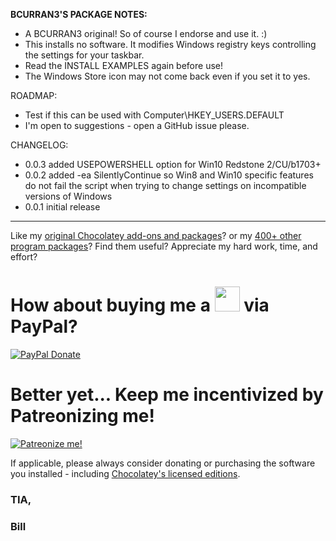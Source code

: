 **BCURRAN3'S PACKAGE NOTES:**

* A BCURRAN3 original! So of course I endorse and use it. :)
* This installs no software. It modifies Windows registry keys controlling the settings for your taskbar.
* Read the INSTALL EXAMPLES again before use!
* The Windows Store icon may not come back even if you set it to yes. 

ROADMAP:
* Test if this can be used with Computer\HKEY_USERS\.DEFAULT
* I'm open to suggestions - open a GitHub issue please.

CHANGELOG:
* 0.0.3 added USEPOWERSHELL option for Win10 Redstone 2/CU/b1703+
* 0.0.2 added -ea SilentlyContinue so Win8 and Win10 specific features do not fail the script when trying to change settings on incompatible versions of Windows
* 0.0.1 initial release

***

Like my [original Chocolatey add-ons and packages](https://community.chocolatey.org/packages?q=tag%3Abcurran3)? or my [400+ other program packages](https://chocolatey.org/profiles/bcurran3)? Find them useful? Appreciate my hard work, time, and effort?


<h1>How about buying me a <img src="https://cdn.rawgit.com/bcurran3/ChocolateyPackages/master/mylogos/beer.png" alt="" width="40" height="40"> via PayPal?</h1>

[![PayPal Donate](https://www.paypalobjects.com/webstatic/mktg/logo/AM_SbyPP_mc_vs_dc_ae.jpg)](https://www.paypal.me/bcurran3donations)

<h1>Better yet... Keep me incentivized by Patreonizing me!</h1>

[![Patreonize me!](https://c5.patreon.com/external/logo/downloads_wordmark_white_on_coral.png)](https://www.patreon.com/bcurran3)


If applicable, please always consider donating or purchasing the software you installed - including [Chocolatey's licensed editions](https://chocolatey.org/pricing).

<h3>TIA,</h3>

<h3>Bill</h3>